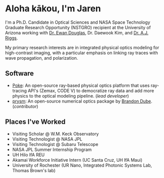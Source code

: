 # Aloha kākou, I'm Jaren

I'm a Ph.D. Candidate in Optical Sciences and NASA Space Technology Graduate Research Opportunity (NSTGRO) recipient at the University of Arizona working with [Dr. Ewan Douglas](https://github.com/douglase), Dr. Daewook Kim, and [Dr. A.J. Riggs](https://github.com/ajeldorado).

My primary research interests are in integrated physical optics modeling for high-contrast imaging, with a particular emphasis on linking ray traces with wave propagation, and polarization. 

## Software
- [Poke](https://github.com/Jashcraf/poke): An open-source ray-based physical optics platform that uses ray-tracing API's (Zemax, CODE V) to democratize ray data and add more physics to the optical modeling pipeline. (_lead developer_)
- [prysm](https://github.com/brandondube/prysm): An open-source numerical optics package by [Brandon Dube](https://github.com/brandondube/). (_contributor_)

## Places I've Worked
- Visiting Scholar @ W.M. Keck Observatory
- Visiting Technologist @ NASA JPL
- Visiting Technologist @ Subaru Telescope
- NASA JPL Summer Internship Program
- UH Hilo IfA REU
- Akamai Workforce Initiative Intern (UC Santa Cruz, UH IfA Maui)
- University of Rochester (UR Nano, Integrated Photonic Systems Lab, Thomas Brown's lab)

<!--
**Jashcraf/Jashcraf** is a ✨ _special_ ✨ repository because its `README.md` (this file) appears on your GitHub profile.

Here are some ideas to get you started:

- 🔭 I’m currently working on ...
- 🌱 I’m currently learning ...
- 👯 I’m looking to collaborate on ...
- 🤔 I’m looking for help with ...
- 💬 Ask me about ...
- 📫 How to reach me: ...
- 😄 Pronouns: ...
- ⚡ Fun fact: ...
-->
